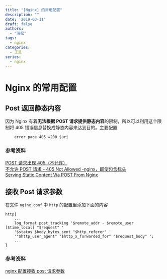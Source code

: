 ```yaml
---
title: "[Nginx] 的常用配置"
description: ""
date: '2019-03-11'
draft: false
authors:
  - "清松"
tags:
  - nginx
categories:
  - 工具
series:
  - nginx 
---
```


# Nginx 的常用配置
## Post 返回静态内容
因为 Nginx 有着**无法根据 POST
请求提供静态内容**的限制，所以可以利用这个限制将 405
错误信息替换成静态内容来达到目的。主要配置
```
    error_page 405 =200 $uri
```
### 参考资料
[POST 请求出现 405（不允许）](https://serverfault.com/questions/854425/405-not-allowed-on-post-request)  
[不允许 POST 请求 - 405 Not Allowed -nginx，即使包含标头](https://stackoverflow.com/questions/24415376/post-request-not-allowed-405-not-allowed-nginx-even-with-headers-included)  
[Serving Static Content Via POST From Nginx](http://invalidlogic.com/2011/04/12/serving-static-content-via-post-from-nginx/)  

## 接收 Post 请求参数
在文件 `nginx.conf` 中 `http` 的配置里添加下面的内容  
```
http{
    ...
    log_format post_tracking '$remote_addr - $remote_user [$time_local] "$request" '
    '$status $body_bytes_sent "$http_referer" '
    '"$http_user_agent" "$http_x_forwarded_for" "$request_body" ';
    ...
}
```

### 参考资料
[nginx 配置接收 post 请求参数](https://blog.csdn.net/qq_16142851/article/details/79957532)  
